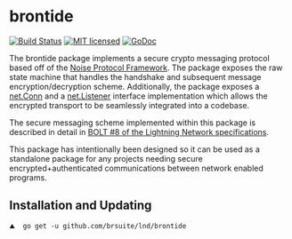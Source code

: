 brontide
==========

[![Build Status](http://img.shields.io/travis/brsuite/lnd.svg)](https://travis-ci.org/brsuite/lnd) 
[![MIT licensed](https://img.shields.io/badge/license-MIT-blue.svg)](https://github.com/brsuite/lnd/blob/master/LICENSE)
[![GoDoc](https://img.shields.io/badge/godoc-reference-blue.svg)](http://godoc.org/github.com/brsuite/lnd/brontide)

The brontide package implements a secure crypto messaging protocol based off of
the [Noise Protocol Framework](http://noiseprotocol.org/noise.html). The
package exposes the raw state machine that handles the handshake and subsequent
message encryption/decryption scheme. Additionally, the package exposes a
[net.Conn](https://golang.org/pkg/net/#Conn) and a
[net.Listener](https://golang.org/pkg/net/#Listener) interface implementation
which allows the encrypted transport to be seamlessly integrated into a
codebase.

The secure messaging scheme implemented within this package is described in
detail in [BOLT #8 of the Lightning Network specifications](https://github.com/brsuite/lightning-rfc/blob/master/08-transport.md).

This package has intentionally been designed so it can be used as a standalone
package for any projects needing secure encrypted+authenticated communications
between network enabled programs.

## Installation and Updating

```shell
⛰  go get -u github.com/brsuite/lnd/brontide
```

